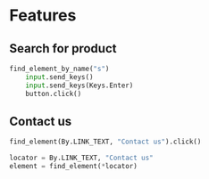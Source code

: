 Features
========

Search for product
------------------

```python
find_element_by_name("s")
	input.send_keys()
	input.send_keys(Keys.Enter)
	button.click()
```

Contact us
----------

```python
find_element(By.LINK_TEXT, "Contact us").click()

locator = By.LINK_TEXT, "Contact us"
element = find_element(*locator)

```
